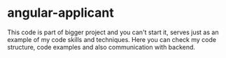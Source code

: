 # angular-applicant

This code is part of bigger project and you can't start it, serves just as an example of my code skills and techniques. Here you can check my code structure, code examples and also communication with backend.

